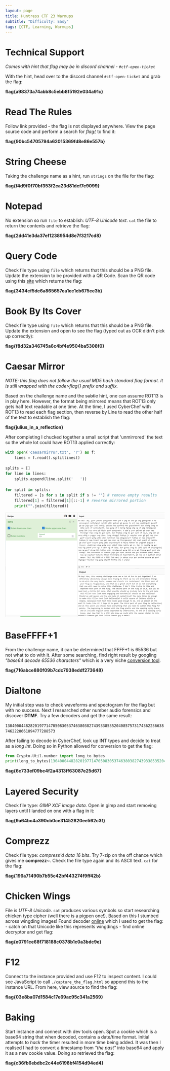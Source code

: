 ```yaml
---
layout: page
title: Huntress CTF 23 Warmups
subtitle: "Difficulty: Easy"
tags: [CTF, Learning, Warmups]
---
```


# Technical Support

_Comes with hint that flag may be in discord channel - `#ctf-open-ticket`_

With the hint, head over to the discord channel `#ctf-open-ticket` and grab the flag: 

**flag{a98373a74abb8c5ebb8f5192e034a91c}**

# Read The Rules

Follow link provided - the flag is not displayed anywhere. View the page source code and perform a search for _flag{_ to find it:

**flag{90bc54705794a62015369fd8e86e557b}**

# String Cheese

Taking the challenge name as a hint, run `strings` on the file for the flag:

**flag{f4d9f0f70bf353f2ca23d81dcf7c9099}**

# Notepad

No extension so run `file` to establish: _UTF-8 Unicode text_. `cat` the file to return the contents and retrieve the flag:

**flag{2dd41e3da37ef1238954d8e7f3217cd8}**

# Query Code

Check file type using `file` which returns that this should be a PNG file. Update the extension to be provided with a QR Code. Scan the QR code using this [site](https://online-barcode-reader.inliteresearch.com/) which returns the flag:

**flag{3434cf5dc6a865657ea1ec1cb675ce3b}**

# Book By Its Cover

Check file type using `file` which returns that this should be a PNG file. Update the extension and open to see the flag (typed out as OCR didn't pick up correctly):

**flag{f8d32a346745a6c4bf4e9504ba5308f0}**

# Caesar Mirror

_NOTE: this flag does not follow the usual MD5 hash standard flag format. It is still wrapped with the code>flag{} prefix and suffix._

Based on the challenge name and the ~~subtle~~ hint, one can assume ROT13 is in play here. However, the format being mirrored means that ROT13 only gets half text readable at one time. At the time, I used CyberChef with ROT13 to read each flag section, then reverse by Line to read the other half of the text to establish the flag:

**flag{julius_in_a_reflection}**

After completing I chucked together a small script that 'unmirrored' the text so the whole lot could have ROT13 applied correctly:

```python
with open('caesarmirror.txt', 'r') as f:
    lines = f.read().splitlines()

splits = []
for line in lines:
    splits.append(line.split('   '))

for split in splits:
    filtered = [s for s in split if s != ''] # remove empty results
    filtered[1] = filtered[1][::-1] # reverse mirrored portion
    print("".join(filtered))
```

![caesarmirror](/assets/img/huntress_ctf23/caesarmirror.png)

# BaseFFFF+1

From the challenge name, it can be determined that FFFF+1 is 65536 but not what to do with it. After some searching, find right result by googling _"base64 decode 65536 characters"_ which is a very niche [conversion tool](https://www.better-converter.com/Encoders-Decoders/Base65536-Decode).

**flag{716abce880f09b7cdc7938eddf273648}**

# Dialtone

My initial step was to check waveforms and spectogram for the flag but with no success. Next I researched other number audio forensics and discover **DTMF**. Try a few decoders and get the same result:

`13040004482820197714705083053746380382743933853520408575731743622366387462228661894777288573`

After failing to decode in CyberChef, look up INT types and decide to treat as a _long int_. Doing so in Python allowed for conversion to get the flag:

```python
from Crypto.Util.number import long_to_bytes
print(long_to_bytes(13040004482820197714705083053746380382743933853520408575731743622366387462228661894777288573))
```

**flag{6c733ef09bc4f2a4313ff63087e25d67}**

# Layered Security

Check file type: _GIMP XCF image data_. Open in gimp and start removing layers until I landed on one with a flag in it:

**flag{9a64bc4a390cb0ce31452820ee562c3f}**

# Comprezz

Check file type: _compress'd data 16 bits_. Try 7-zip on the off chance which gives me **comprezz~**. Check the file type again and its ASCII text. `cat` for the flag:

**flag{196a71490b7b55c42bf443274f9ff42b}**

# Chicken Wings

File is _UTF-8 Unicode_. `cat` produces various symbols so start researching chicken type cipher (well there is a pigpen one!). Based on this I stumbed across wingding images! Found decoder [online](https://www.dcode.fr/wingdings-font) which I used to get the flag: - catch on that Unicode like this represents wingdings - find online decryptor and get flag:

**flag{e0791ce68f718188c0378b1c0a3bdc9e}**

# F12

Connect to the instance provided and use F12 to inspect content. I could see JavaScript to call `./capture_the_flag.html` so append this to the instance URL. From here, view source to find the flag:

**flag{03e8ba07d1584c17e69ac95c341a2569}**

# Baking

Start instance and connect with dev tools open. Spot a cookie which is a base64 string that when decoded, contains a date/time format. Initial attempts to _hack_ the timer resulted in more time being added. It was then I realised I had to convert a timestamp from _"the past"_ into base64 and apply it as a new cookie value. Doing so retrieved the flag:

**flag{c36fb6ebdbc2c44e6198bf4154d94ed4}**
